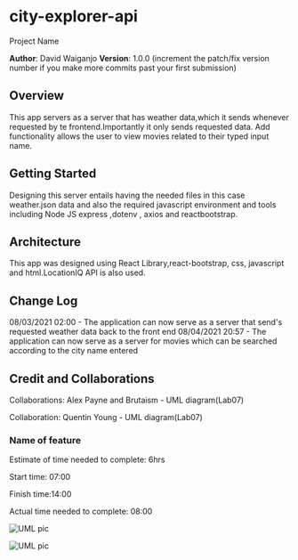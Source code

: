 # city-explorer-api

 Project Name

**Author**: David Waiganjo
**Version**: 1.0.0 (increment the patch/fix version number if you make more commits past your first submission)

## Overview

This app servers as a server that has weather data,which it sends whenever requested by te frontend.Importantly it only sends requested data. Add functionality allows the user to view movies related to their typed input name.

## Getting Started

Designing this server entails having the needed files in this case weather.json data and also the required javascript environment and tools including Node JS express ,dotenv , axios and reactbootstrap.

## Architecture

This app was designed using React Library,react-bootstrap, css, javascript and html.LocationIQ API is also used.

## Change Log

08/03/2021 02:00 - The application can now serve as a server that send's requested weather data back to the front end
08/04/2021 20:57 - The application can now serve as a server for movies which can be searched according to the city name entered

## Credit and Collaborations

Collaborations: Alex Payne and Brutaism - UML diagram(Lab07)

Collaboration: Quentin Young - UML diagram(Lab07)

### Name of feature

Estimate of time needed to complete: 6hrs

Start time: 07:00

Finish time:14:00

Actual time needed to complete: 08:00

![UML pic](./src/Lab07%20-%20UML.png)

![UML pic](./src/Lab08%20-%20UML.png)
